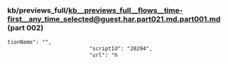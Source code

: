 ### kb/previews_full/kb__previews_full__flows__time-first__any_time_selected@guest.har.part021.md.part001.md (part 002)

```md
tionName": "",
                          "scriptId": "20294",
                          "url": "h
```

```
